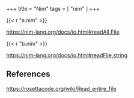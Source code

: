 +++
title = "Nim"
tags = [ "nim" ]
+++

{{< r "a.nim" >}}

<https://nim-lang.org/docs/io.html#readAll,File>

{{< r "b.nim" >}}

<https://nim-lang.org/docs/io.html#readFile,string>

## References

<https://rosettacode.org/wiki/Read_entire_file>
